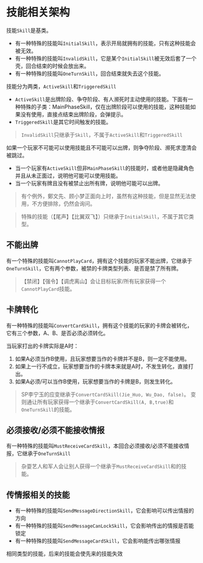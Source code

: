 # 技能相关架构

技能`Skill`是基类。

- 有一种特殊的技能叫`InitialSkill`，表示开局就拥有的技能，只有这种技能会被无效。
- 有一种特殊的技能叫`InvalidSkill`，它是某个`InitialSkill`被无效后套了一个壳，回合结束的时候会放出来。
- 有一种特殊的技能叫`OneTurnSkill`，回合结束就失去这个技能。

技能分为两类，`ActiveSkill`和`TriggeredSkill`

- `ActiveSkill`是出牌阶段、争夺阶段、有人濒死时主动使用的技能。下面有一种特殊的子类：MainPhaseSkill，仅在出牌阶段可以使用的技能，这种技能如果没有使用，直接点结束出牌阶段，会弹提示。
- `TriggeredSkill`是其它时间触发的技能。

> `InvalidSkill`只继承于`Skill`，不属于`ActiveSkill`和`TriggeredSkill`

如果一个玩家不可能可以使用技能且不可能可以出牌，则争夺阶段、濒死求澄清会被跳过。

- 当一个玩家有`ActiveSkill`但非`MainPhaseSkill`的技能时，或者他是隐藏角色并且从未正面过，说明他可能可以使用技能。
- 当一个玩家有牌且没有被禁止出所有牌，说明他可能可以出牌。

> 有个例外，鄭文先、顾小梦正面向上时，虽然有这种技能，但是显然无法使用，不方便排除，仍然会询问。

> 特殊的技能（【尾声】【比翼双飞】）只继承于`InitialSkill`，不属于其它类型。

## 不能出牌

有一个特殊的技能叫`CannotPlayCard`，拥有这个技能的玩家不能出牌，它继承于`OneTurnSkill`，它有两个参数，被禁的卡牌类型列表、是否是禁了所有牌。

> 【禁闭】【强令】【调虎离山】会让目标玩家/所有玩家获得一个`CannotPlayCard`技能。

## 卡牌转化

有一种特殊的技能叫`ConvertCardSkill`，拥有这个技能的玩家的卡牌会被转化，它有三个参数，A、B、是否必须必须转化。

当玩家打出的卡牌实际是A时：

1. 如果A必须当作B使用，且玩家想要当作的卡牌并不是B，则一定不能使用。
2. 如果上一行不成立，玩家想要当作的卡牌本来就是A时，不发生转化，直接打出。
3. 如果A必须/可以当作B使用，玩家想要当作的卡牌是B，则发生转化。

> SP李宁玉的应变继承于`ConvertCardSkill(Jie_Huo, Wu_Dao, false)`。
> 变则通让所有玩家获得一个继承于`ConvertCardSkill(A, B,true)`和`OneTurnSkill`的技能。

## 必须接收/必须不能接收情报

有一种特殊的技能叫`MustReceiveCardSkill`，本回合必须接收/必须不能接收情报，它继承于`OneTurnSkill`

> 杂耍艺人和军人会让别人获得一个继承于`MustReceiveCardSkill`和的技能。

## 传情报相关的技能

- 有一种特殊的技能叫`SendMessageDirectionSkill`，它会影响可以传出情报的方向
- 有一种特殊的技能叫`SendMessageCanLockSkill`，它会影响传出的情报是否能锁定
- 有一种特殊的技能叫`SendMessageCardSkill`，它会影响能传出哪张情报

相同类型的技能，后来的技能会使先来的技能失效
